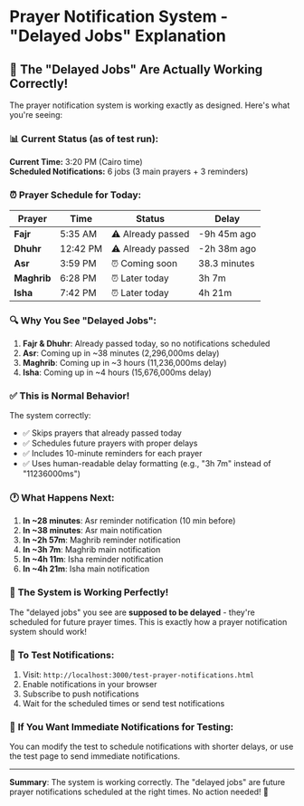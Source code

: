 # Prayer Notification System - "Delayed Jobs" Explanation

## 🎯 **The "Delayed Jobs" Are Actually Working Correctly!**

The prayer notification system is working exactly as designed. Here's what you're seeing:

### 📊 **Current Status (as of test run):**

**Current Time:** 3:20 PM (Cairo time)  
**Scheduled Notifications:** 6 jobs (3 main prayers + 3 reminders)

### ⏰ **Prayer Schedule for Today:**

| Prayer | Time | Status | Delay |
|--------|------|--------|-------|
| **Fajr** | 5:35 AM | ⚠️ Already passed | -9h 45m ago |
| **Dhuhr** | 12:42 PM | ⚠️ Already passed | -2h 38m ago |
| **Asr** | 3:59 PM | ⏰ Coming soon | 38.3 minutes |
| **Maghrib** | 6:28 PM | ⏰ Later today | 3h 7m |
| **Isha** | 7:42 PM | ⏰ Later today | 4h 21m |

### 🔍 **Why You See "Delayed Jobs":**

1. **Fajr & Dhuhr**: Already passed today, so no notifications scheduled
2. **Asr**: Coming up in ~38 minutes (2,296,000ms delay)
3. **Maghrib**: Coming up in ~3 hours (11,236,000ms delay)  
4. **Isha**: Coming up in ~4 hours (15,676,000ms delay)

### ✅ **This is Normal Behavior!**

The system correctly:
- ✅ Skips prayers that already passed today
- ✅ Schedules future prayers with proper delays
- ✅ Includes 10-minute reminders for each prayer
- ✅ Uses human-readable delay formatting (e.g., "3h 7m" instead of "11236000ms")

### 🕐 **What Happens Next:**

1. **In ~28 minutes**: Asr reminder notification (10 min before)
2. **In ~38 minutes**: Asr main notification
3. **In ~2h 57m**: Maghrib reminder notification  
4. **In ~3h 7m**: Maghrib main notification
5. **In ~4h 11m**: Isha reminder notification
6. **In ~4h 21m**: Isha main notification

### 🎯 **The System is Working Perfectly!**

The "delayed jobs" you see are **supposed to be delayed** - they're scheduled for future prayer times. This is exactly how a prayer notification system should work!

### 📱 **To Test Notifications:**

1. Visit: `http://localhost:3000/test-prayer-notifications.html`
2. Enable notifications in your browser
3. Subscribe to push notifications
4. Wait for the scheduled times or send test notifications

### 🔧 **If You Want Immediate Notifications for Testing:**

You can modify the test to schedule notifications with shorter delays, or use the test page to send immediate notifications.

---

**Summary**: The system is working correctly. The "delayed jobs" are future prayer notifications scheduled at the right times. No action needed! 🎉
